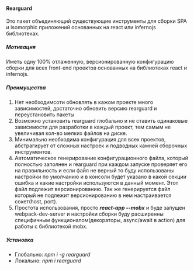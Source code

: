 #### Rearguard
Это пакет объединяющий существующие инструменты для сборки SPA и isomorphic приложений основанных на react или infernojs
библиотеках.

##### Мотивация
Иметь одну 100% отлаженную, версионированную конфигурацию сборки для всех front-end проектов основанных на библиотеках 
react и infernojs. 

##### Преимущества 
1. Нет необходимсоти обновлять в кажом проекте много зависимостей, достаточно обновить версию rearguard и 
переустановить пакеты
2. Возможно установить rearguard глобально и не ставить одинаковые зависимости для разработки в каждый проект, тем 
самым не увеличивая кол-во мелких файлов на диске.
3. Минимально необходима конфигурация для всех проектов, абстрагирует от сложных настроек и подводных камней 
сборочных инструментов.
4. Автоматическое генерирование конфигурационного файла, который полностью заполнен и rearguard при каждом
запуске проверяет его на правильность и если файл не верный то буду использованы настройки по умолчанию и в консоли 
будет указано в какой секции ошибка и какие настройки используются в данный момент. Этот файл подлежит версионированию.
Так же генерируется файл который не подлежит версионированию в нем настраивается сокет(host, port).
5. Простота использования, просто _**react-app --mobx**_ и буде запущен webpack-dev-server и настройки сборки буду
расширенны специфичным функционалом(декораторы, async/await в action) для работы с библиотекой mobx.

##### Установка
- Глобально: _npm i -g rearguard_
- Локально: _npm i rearguard_

